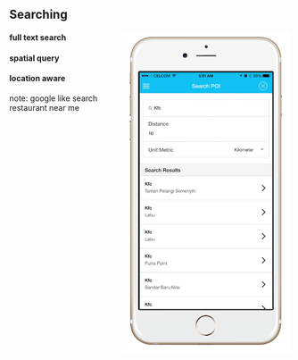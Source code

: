 ##  Searching

<img style="background:none; border:none; box-shadow:none; float:right; max-width: 60%; max-height: 60%; " src="resources/tmom-3.png">

#### full text search 
#### spatial query
#### location aware

note:
google like
search restaurant near me
